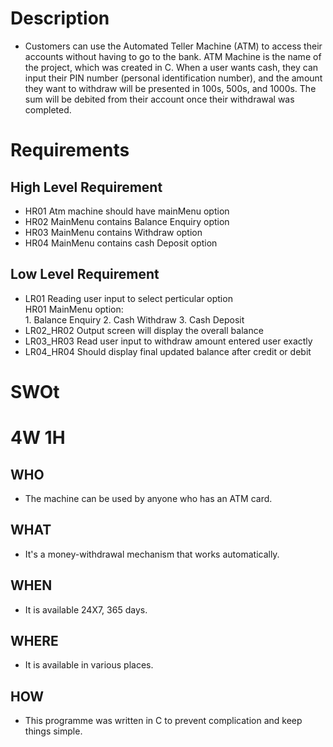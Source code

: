 # Description
* Customers can use the Automated Teller Machine (ATM) to access their accounts without having to go to the bank. ATM Machine is the name of the project, which was created in C. When a user wants cash, they can input their PIN number (personal identification number), and the amount they want to withdraw will be presented in 100s, 500s, and 1000s. The sum will be debited from their account once their withdrawal was completed.
# Requirements

## High Level Requirement

* HR01 Atm machine should have mainMenu option
* HR02 MainMenu contains Balance Enquiry option
* HR03 MainMenu contains Withdraw option
* HR04 MainMenu contains cash Deposit option

## Low Level Requirement

* LR01 Reading user input to select perticular option                                                                                                                                                                                                                                                                                    
 HR01  MainMenu option:                                                                                                                                    
                        1. Balance Enquiry
                        2. Cash Withdraw
                        3. Cash Deposit
* LR02_HR02 Output screen will display the overall balance 
* LR03_HR03 Read user input to withdraw amount entered user exactly
* LR04_HR04 Should display final updated balance after credit or debit


# SWOt



# 4W 1H
## WHO
* The machine can be used by anyone who has an ATM card.
## WHAT
* It's a money-withdrawal mechanism that works automatically.
## WHEN
* It is available 24X7, 365 days.
## WHERE
* It is available in various places.
## HOW
* This programme was written in C to prevent complication and keep things simple.
